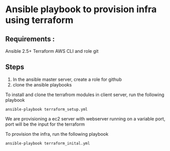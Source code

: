 # Ansible playbook to provision infra using terraform 

## Requirements : 
Ansible 2.5+
Terraform 
AWS CLI and role
git

## Steps 
1) In the ansible master server, create a role for github
2) clone the ansible playbooks 

To install and clone the terrafrom modules in client server, run the following playbook

```
ansible-playbook terraform_setup.yml
```

We are provisioning a ec2 server with webserver running on a variable port, port will be the input for the terraform

To provision the infra, run the following playbook

```
ansible-playbook terraform_inital.yml
```







